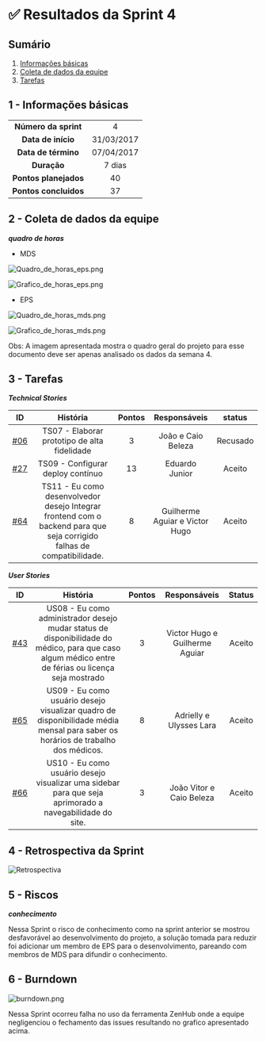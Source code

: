 

# ✅ Resultados da Sprint 4

## Sumário

1. [Informações básicas](#1---informações-básicas)
1. [Coleta de dados da equipe](#2---coleta-de-dados-da-equipe)
1. [Tarefas](#3---tarefas)

## 1 - Informações básicas

| | |
|:--:|:--:|
|**Número da sprint**|4|
|**Data de início**|31/03/2017|
|**Data de término**|07/04/2017|
|**Duração**|7 dias|
|**Pontos planejados**|40|
|**Pontos concluidos**|37|

## 2 - Coleta de dados da equipe

***quadro de horas***

* MDS

![Quadro_de_horas_eps.png](https://github.com/fga-gpp-mds/2018.1_Gerencia_mais/blob/is69_Organizar_documenta%C3%A7%C3%A3o_das_sprints/docs/documentos/imagens/horas_trabalhadas/horas_eps.png)

![Grafico_de_horas_eps.png](https://github.com/fga-gpp-mds/2018.1_Gerencia_mais/blob/is69_Organizar_documenta%C3%A7%C3%A3o_das_sprints/docs/documentos/imagens/horas_trabalhadas/grafico_eps.png)

* EPS

![Quadro_de_horas_mds.png](https://github.com/fga-gpp-mds/2018.1_Gerencia_mais/blob/is69_Organizar_documenta%C3%A7%C3%A3o_das_sprints/docs/documentos/imagens/horas_trabalhadas/horas_mds.png)

![Grafico_de_horas_mds.png](https://github.com/fga-gpp-mds/2018.1_Gerencia_mais/blob/is69_Organizar_documenta%C3%A7%C3%A3o_das_sprints/docs/documentos/imagens/horas_trabalhadas/grafico_mds.png)

Obs: A imagem apresentada mostra o quadro geral do projeto para esse documento deve ser apenas analisado os dados da semana 4.

## 3 - Tarefas

***Technical Stories***

|ID|História|Pontos|Responsáveis|status|
|:-:|:-----:|:----:|:----------:|:-------:|
|[#06](https://github.com/fga-gpp-mds/2018.1_gerencia_mais/issues/6)|TS07 - Elaborar prototipo de alta fidelidade|3|João e Caio Beleza|Recusado|
|[#27](https://github.com/fga-gpp-mds/2018.1_gerencia_mais/issues/27)|TS09 - Configurar deploy contínuo|13|Eduardo Junior|Aceito|
|[#64](https://github.com/fga-gpp-mds/2018.1_gerencia_mais/issues/64)|TS11 - Eu como desenvolvedor desejo Integrar frontend com o backend para que seja corrigido falhas de compatibilidade.|8|Guilherme Aguiar e Victor Hugo|Aceito|


***User Stories***

|ID|História|Pontos|Responsáveis|Status|
|:-:|:-----:|:----:|:----------:|:---:|
|[#43](https://github.com/fga-gpp-mds/2018.1_gerencia_mais/issues/43)|US08 - Eu como administrador desejo mudar status de disponibilidade do médico, para que caso algum médico entre de férias ou licença seja mostrado|3|Victor Hugo e Guilherme Aguiar|Aceito|
|[#65](https://github.com/fga-gpp-mds/2018.1_gerencia_mais/issues/65)|US09 - Eu como usuário desejo visualizar quadro de disponibilidade média mensal para saber os horários de trabalho dos médicos.|8|Adrielly e Ulysses Lara|Aceito|
|[#66](https://github.com/fga-gpp-mds/2018.1_gerencia_mais/issues/66)|US10 - Eu como usuário desejo visualizar uma sidebar para que seja aprimorado a navegabilidade do site.|3|João Vitor e Caio Beleza|Aceito|



## 4 - Retrospectiva da Sprint
![Retrospectiva](https://github.com/fga-gpp-mds/2018.1_Gerencia_mais/blob/is69_Organizar_documenta%C3%A7%C3%A3o_das_sprints/docs/documentos/imagens/Sprint4/retrospectiva.png)

## 5 - Riscos

***conhecimento***

Nessa Sprint o risco de conhecimento como na sprint anterior se mostrou desfavorável ao desenvolvimento do projeto, a solução tomada para reduzir foi adicionar um membro de EPS para o desenvolvimento, pareando com membros de MDS para difundir o conhecimento.

## 6 - Burndown

![burndown.png](https://github.com/fga-gpp-mds/2018.1_Gerencia_mais/blob/is69_Organizar_documenta%C3%A7%C3%A3o_das_sprints/docs/documentos/imagens/Sprint4/burndown.png)

Nessa Sprint ocorreu falha no uso da ferramenta ZenHub onde a equipe negligenciou o fechamento das issues resultando no grafico apresentado acima.
